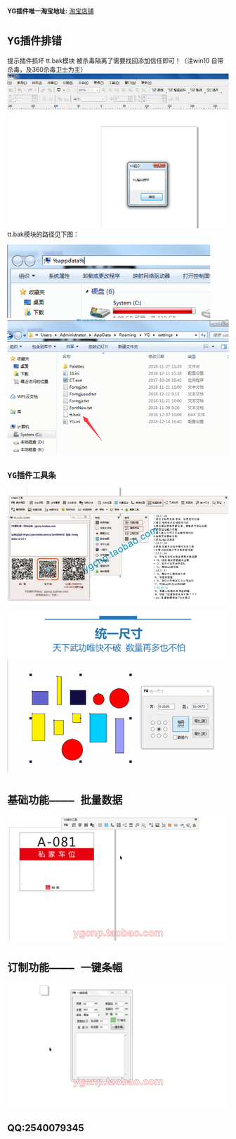 **YG插件唯一淘宝地址:** [淘宝店铺](https://ygcnp.taobao.com/)
# `YG插件排错`
提示插件损坏 tt.bak模块 被杀毒隔离了需要找回添加信任即可！（注win10 自带杀毒，及360杀毒卫士为主）
![加载中请稍后](https://github.com/ygcnp/ygcnp.github.io/raw/master/err1.png "YG损坏提示")
tt.bak模块的路径见下图：

![加载中请稍后](https://github.com/ygcnp/ygcnp.github.io/raw/master/e1.png "YG损坏提示")
![加载中请稍后](https://github.com/ygcnp/ygcnp.github.io/raw/master/e2.png "YG损坏提示")

## `YG插件工具条`
![加载中请稍后](https://github.com/ygcnp/ygcnp.github.io/raw/master/A.jpg "YG插件工具条")

![加载中请稍后](https://github.com/ygcnp/ygcnp.github.io/raw/master/016.jpg "统一尺寸演示")
![加载中请稍后](https://github.com/ygcnp/ygcnp.github.io/raw/master/016.gif "统一尺寸演示")
# `基础功能———— 批量数据`
![加载中请稍后](https://github.com/ygcnp/ygcnp.github.io/raw/master/A-1.gif "YG插件批量数据演示")
# `订制功能———— 一键条幅`
![加载中请稍后](https://github.com/ygcnp/ygcnp.github.io/raw/master/B.gif "YG插件一键条幅生成演示")
## QQ:2540079345
